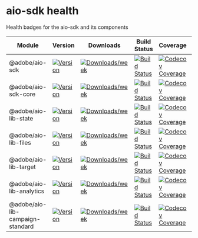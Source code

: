 <!--
Copyright Adobe. All rights reserved.
This file is licensed to you under the Apache License, Version 2.0 (the "License");
you may not use this file except in compliance with the License. You may obtain a copy
of the License at http://www.apache.org/licenses/LICENSE-2.0

Unless required by applicable law or agreed to in writing, software distributed under
the License is distributed on an "AS IS" BASIS, WITHOUT WARRANTIES OR REPRESENTATIONS
OF ANY KIND, either express or implied. See the License for the specific language
governing permissions and limitations under the License.
-->

<!--
DON'T GENERATE MANUALLY!
1. Modify the health.xslx file
2. Select the cells in Excel or Google Sheets
3. Paste here: https://thisdavej.com/copy-table-in-excel-and-paste-as-a-markdown-table/
-->

# aio-sdk health
Health badges for the aio-sdk and its components

| Module                           | Version                                                                                                                                     | Downloads                                                                                                                                           | Build Status                                                                                                                                      | Coverage                                                                                                                                                                             | Issues                                                                                                                                                  | Pull Requests                                                                                                                                                    |
|----------------------------------|---------------------------------------------------------------------------------------------------------------------------------------------|-----------------------------------------------------------------------------------------------------------------------------------------------------|---------------------------------------------------------------------------------------------------------------------------------------------------|--------------------------------------------------------------------------------------------------------------------------------------------------------------------------------------|---------------------------------------------------------------------------------------------------------------------------------------------------------|------------------------------------------------------------------------------------------------------------------------------------------------------------------|
| @adobe/aio-sdk                   | [![Version](https://img.shields.io/npm/v/@adobe/aio-sdk.svg)](https://npmjs.org/package/@adobe/aio-sdk)                                     | [![Downloads/week](https://img.shields.io/npm/dw/@adobe/aio-sdk.svg)](https://npmjs.org/package/@adobe/aio-sdk)                                     | [![Build Status](https://travis-ci.com/adobe/aio-sdk.svg?branch=master)](https://travis-ci.com/adobe/aio-sdk)                                     | [![Codecov Coverage](https://img.shields.io/codecov/c/github/adobe/aio-sdk/master.svg?style=flat-square)](https://codecov.io/gh/adobe/aio-sdk/)                                      | [![Github Issues](https://img.shields.io/github/issues/adobe/aio-sdk.svg)](https://github.com/adobe/aio-sdk/issues)                                     | [![Github Pull Requests](https://img.shields.io/github/issues-pr/adobe/aio-sdk.svg)](https://github.com/adobe/aio-sdk/pulls)                                     |
| @adobe/aio-sdk-core              | [![Version](https://img.shields.io/npm/v/@adobe/aio-sdk-core.svg)](https://npmjs.org/package/@adobe/aio-sdk-core)                           | [![Downloads/week](https://img.shields.io/npm/dw/@adobe/aio-sdk-core.svg)](https://npmjs.org/package/@adobe/aio-sdk-core)                           | [![Build Status](https://travis-ci.com/adobe/aio-sdk-core.svg?branch=master)](https://travis-ci.com/adobe/aio-sdk-core)                           | [![Codecov Coverage](https://img.shields.io/codecov/c/github/adobe/aio-sdk-core/master.svg?style=flat-square)](https://codecov.io/gh/adobe/aio-sdk-core/)                            | [![Github Issues](https://img.shields.io/github/issues/adobe/aio-sdk-core.svg)](https://github.com/adobe/aio-sdk-core/issues)                           | [![Github Pull Requests](https://img.shields.io/github/issues-pr/adobe/aio-sdk-core.svg)](https://github.com/adobe/aio-sdk-core/pulls)                           |
| @adobe/aio-lib-state             | [![Version](https://img.shields.io/npm/v/@adobe/aio-lib-state.svg)](https://npmjs.org/package/@adobe/aio-lib-state)                         | [![Downloads/week](https://img.shields.io/npm/dw/@adobe/aio-lib-state.svg)](https://npmjs.org/package/@adobe/aio-lib-state)                         | [![Build Status](https://travis-ci.com/adobe/aio-lib-state.svg?branch=master)](https://travis-ci.com/adobe/aio-lib-state)                         | [![Codecov Coverage](https://img.shields.io/codecov/c/github/adobe/aio-lib-state/master.svg?style=flat-square)](https://codecov.io/gh/adobe/aio-lib-state/)                          | [![Github Issues](https://img.shields.io/github/issues/adobe/aio-lib-state.svg)](https://github.com/adobe/aio-lib-state/issues)                         | [![Github Pull Requests](https://img.shields.io/github/issues-pr/adobe/aio-lib-state.svg)](https://github.com/adobe/aio-lib-state/pulls)                         |
| @adobe/aio-lib-files             | [![Version](https://img.shields.io/npm/v/@adobe/aio-lib-files.svg)](https://npmjs.org/package/@adobe/aio-lib-files)                         | [![Downloads/week](https://img.shields.io/npm/dw/@adobe/aio-lib-files.svg)](https://npmjs.org/package/@adobe/aio-lib-files)                         | [![Build Status](https://travis-ci.com/adobe/aio-lib-files.svg?branch=master)](https://travis-ci.com/adobe/aio-lib-files)                         | [![Codecov Coverage](https://img.shields.io/codecov/c/github/adobe/aio-lib-files/master.svg?style=flat-square)](https://codecov.io/gh/adobe/aio-lib-files/)                          | [![Github Issues](https://img.shields.io/github/issues/adobe/aio-lib-files.svg)](https://github.com/adobe/aio-lib-files/issues)                         | [![Github Pull Requests](https://img.shields.io/github/issues-pr/adobe/aio-lib-files.svg)](https://github.com/adobe/aio-lib-files/pulls)                         |
| @adobe/aio-lib-target            | [![Version](https://img.shields.io/npm/v/@adobe/aio-lib-target.svg)](https://npmjs.org/package/@adobe/aio-lib-target)                       | [![Downloads/week](https://img.shields.io/npm/dw/@adobe/aio-lib-target.svg)](https://npmjs.org/package/@adobe/aio-lib-target)                       | [![Build Status](https://travis-ci.com/adobe/aio-lib-target.svg?branch=master)](https://travis-ci.com/adobe/aio-lib-target)                       | [![Codecov Coverage](https://img.shields.io/codecov/c/github/adobe/aio-lib-target/master.svg?style=flat-square)](https://codecov.io/gh/adobe/aio-lib-target/)                        | [![Github Issues](https://img.shields.io/github/issues/adobe/aio-lib-target.svg)](https://github.com/adobe/aio-lib-target/issues)                       | [![Github Pull Requests](https://img.shields.io/github/issues-pr/adobe/aio-lib-target.svg)](https://github.com/adobe/aio-lib-target/pulls)                       |
| @adobe/aio-lib-analytics         | [![Version](https://img.shields.io/npm/v/@adobe/aio-lib-analytics.svg)](https://npmjs.org/package/@adobe/aio-lib-analytics)                 | [![Downloads/week](https://img.shields.io/npm/dw/@adobe/aio-lib-analytics.svg)](https://npmjs.org/package/@adobe/aio-lib-analytics)                 | [![Build Status](https://travis-ci.com/adobe/aio-lib-analytics.svg?branch=master)](https://travis-ci.com/adobe/aio-lib-analytics)                 | [![Codecov Coverage](https://img.shields.io/codecov/c/github/adobe/aio-lib-analytics/master.svg?style=flat-square)](https://codecov.io/gh/adobe/aio-lib-analytics/)                  | [![Github Issues](https://img.shields.io/github/issues/adobe/aio-lib-analytics.svg)](https://github.com/adobe/aio-lib-analytics/issues)                 | [![Github Pull Requests](https://img.shields.io/github/issues-pr/adobe/aio-lib-analytics.svg)](https://github.com/adobe/aio-lib-analytics/pulls)                 |
| @adobe/aio-lib-campaign-standard | [![Version](https://img.shields.io/npm/v/@adobe/aio-lib-campaign-standard.svg)](https://npmjs.org/package/@adobe/aio-lib-campaign-standard) | [![Downloads/week](https://img.shields.io/npm/dw/@adobe/aio-lib-campaign-standard.svg)](https://npmjs.org/package/@adobe/aio-lib-campaign-standard) | [![Build Status](https://travis-ci.com/adobe/aio-lib-campaign-standard.svg?branch=master)](https://travis-ci.com/adobe/aio-lib-campaign-standard) | [![Codecov Coverage](https://img.shields.io/codecov/c/github/adobe/aio-lib-campaign-standard/master.svg?style=flat-square)](https://codecov.io/gh/adobe/aio-lib-campaign-standard/)  | [![Github Issues](https://img.shields.io/github/issues/adobe/aio-lib-campaign-standard.svg)](https://github.com/adobe/aio-lib-campaign-standard/issues) | [![Github Pull Requests](https://img.shields.io/github/issues-pr/adobe/aio-lib-campaign-standard.svg)](https://github.com/adobe/aio-lib-campaign-standard/pulls) |
